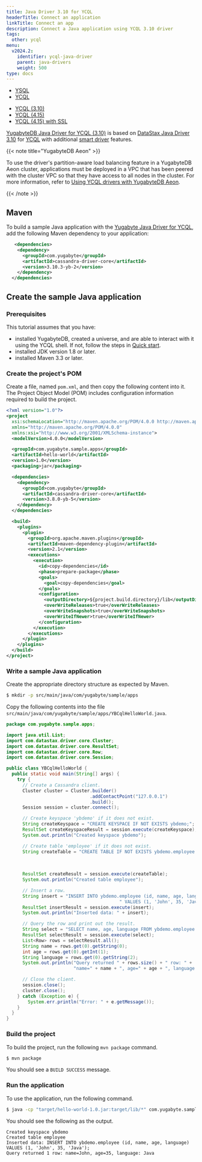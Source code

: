 ```yaml
---
title: Java Driver 3.10 for YCQL
headerTitle: Connect an application
linkTitle: Connect an app
description: Connect a Java application using YCQL 3.10 driver
tags:
  other: ycql
menu:
  v2024.2:
    identifier: ycql-java-driver
    parent: java-drivers
    weight: 500
type: docs
---
```


<ul class="nav nav-tabs-alt nav-tabs-yb">
  <li>
    <a href="../yugabyte-jdbc/" class="nav-link">
      YSQL
    </a>
  </li>
  <li class="active">
    <a href="../ycql/" class="nav-link">
      YCQL
    </a>
  </li>
</ul>

<ul class="nav nav-tabs-alt nav-tabs-yb">
  <li >
    <a href="../ycql/" class="nav-link active">
      <i class="icon-cassandra" aria-hidden="true"></i>
      YCQL (3.10)
    </a>
  </li>
   <li >
    <a href="../ycql-4.x/" class="nav-link">
      <i class="icon-cassandra" aria-hidden="true"></i>
      YCQL (4.15)
    </a>
  </li>
  <li >
    <a href="../ycql-ssl/" class="nav-link">
      <i class="icon-cassandra" aria-hidden="true"></i>
      YCQL (4.15) with SSL
    </a>
  </li>
</ul>

[YugabyteDB Java Driver for YCQL (3.10)](https://github.com/yugabyte/cassandra-java-driver) is based on [DataStax Java Driver 3.10](https://docs.datastax.com/en/developer/java-driver/3.10/) for [YCQL](../../../api/ycql/) with additional [smart driver](../../smart-drivers-ycql/) features.

{{< note title="YugabyteDB Aeon" >}}

To use the driver's partition-aware load balancing feature in a YugabyteDB Aeon cluster, applications must be deployed in a VPC that has been peered with the cluster VPC so that they have access to all nodes in the cluster. For more information, refer to [Using YCQL drivers with YugabyteDB Aeon](../../smart-drivers-ycql/#using-ycql-drivers-with-yugabytedb-aeon).

{{< /note >}}

## Maven

To build a sample Java application with the [Yugabyte Java Driver for YCQL](https://github.com/yugabyte/cassandra-java-driver), add the following Maven dependency to your application:

```xml
   <dependencies>
    <dependency>
      <groupId>com.yugabyte</groupId>
      <artifactId>cassandra-driver-core</artifactId>
      <version>3.10.3-yb-2</version>
    </dependency>
  </dependencies>
```

## Create the sample Java application

### Prerequisites

This tutorial assumes that you have:

- installed YugabyteDB, created a universe, and are able to interact with it using the YCQL shell. If not, follow the steps in [Quick start](../../../quick-start/).
- installed JDK version 1.8 or later.
- installed Maven 3.3 or later.

### Create the project's POM

Create a file, named `pom.xml`, and then copy the following content into it. The Project Object Model (POM) includes configuration information required to build the project.

```xml
<?xml version="1.0"?>
<project
  xsi:schemaLocation="http://maven.apache.org/POM/4.0.0 http://maven.apache.org/xsd/maven-4.0.0.xsd"
  xmlns="http://maven.apache.org/POM/4.0.0"
  xmlns:xsi="http://www.w3.org/2001/XMLSchema-instance">
  <modelVersion>4.0.0</modelVersion>

  <groupId>com.yugabyte.sample.apps</groupId>
  <artifactId>hello-world</artifactId>
  <version>1.0</version>
  <packaging>jar</packaging>

  <dependencies>
    <dependency>
      <groupId>com.yugabyte</groupId>
      <artifactId>cassandra-driver-core</artifactId>
      <version>3.8.0-yb-5</version>
    </dependency>
  </dependencies>

  <build>
    <plugins>
      <plugin>
        <groupId>org.apache.maven.plugins</groupId>
        <artifactId>maven-dependency-plugin</artifactId>
        <version>2.1</version>
        <executions>
          <execution>
            <id>copy-dependencies</id>
            <phase>prepare-package</phase>
            <goals>
              <goal>copy-dependencies</goal>
            </goals>
            <configuration>
              <outputDirectory>${project.build.directory}/lib</outputDirectory>
              <overWriteReleases>true</overWriteReleases>
              <overWriteSnapshots>true</overWriteSnapshots>
              <overWriteIfNewer>true</overWriteIfNewer>
            </configuration>
          </execution>
        </executions>
      </plugin>
    </plugins>
  </build>
</project>
```

### Write a sample Java application

Create the appropriate directory structure as expected by Maven.

```sh
$ mkdir -p src/main/java/com/yugabyte/sample/apps
```

Copy the following contents into the file `src/main/java/com/yugabyte/sample/apps/YBCqlHelloWorld.java`.

```java
package com.yugabyte.sample.apps;

import java.util.List;
import com.datastax.driver.core.Cluster;
import com.datastax.driver.core.ResultSet;
import com.datastax.driver.core.Row;
import com.datastax.driver.core.Session;

public class YBCqlHelloWorld {
  public static void main(String[] args) {
    try {
      // Create a Cassandra client.
      Cluster cluster = Cluster.builder()
                               .addContactPoint("127.0.0.1")
                               .build();
      Session session = cluster.connect();

      // Create keyspace 'ybdemo' if it does not exist.
      String createKeyspace = "CREATE KEYSPACE IF NOT EXISTS ybdemo;";
      ResultSet createKeyspaceResult = session.execute(createKeyspace);
      System.out.println("Created keyspace ybdemo");

      // Create table 'employee' if it does not exist.
      String createTable = "CREATE TABLE IF NOT EXISTS ybdemo.employee (id int PRIMARY KEY, " +
                                                                       "name varchar, " +
                                                                       "age int, " +
                                                                       "language varchar);";
      ResultSet createResult = session.execute(createTable);
      System.out.println("Created table employee");

      // Insert a row.
      String insert = "INSERT INTO ybdemo.employee (id, name, age, language)" +
                                          " VALUES (1, 'John', 35, 'Java');";
      ResultSet insertResult = session.execute(insert);
      System.out.println("Inserted data: " + insert);

      // Query the row and print out the result.
      String select = "SELECT name, age, language FROM ybdemo.employee WHERE id = 1;";
      ResultSet selectResult = session.execute(select);
      List<Row> rows = selectResult.all();
      String name = rows.get(0).getString(0);
      int age = rows.get(0).getInt(1);
      String language = rows.get(0).getString(2);
      System.out.println("Query returned " + rows.size() + " row: " +
                         "name=" + name + ", age=" + age + ", language: " + language);

      // Close the client.
      session.close();
      cluster.close();
    } catch (Exception e) {
        System.err.println("Error: " + e.getMessage());
    }
  }
}
```

### Build the project

To build the project, run the following `mvn package` command.

```sh
$ mvn package
```

You should see a `BUILD SUCCESS` message.

### Run the application

To use the application, run the following command.

```sh
$ java -cp "target/hello-world-1.0.jar:target/lib/*" com.yugabyte.sample.apps.YBCqlHelloWorld
```

You should see the following as the output.

```output
Created keyspace ybdemo
Created table employee
Inserted data: INSERT INTO ybdemo.employee (id, name, age, language) VALUES (1, 'John', 35, 'Java');
Query returned 1 row: name=John, age=35, language: Java
```
